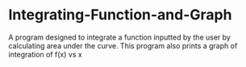 # Integrating-Function-and-Graph
A program designed to integrate a function inputted by the user by calculating area under the curve. This program also prints a graph of integration of f(x) vs x
